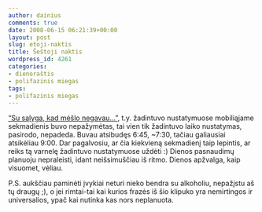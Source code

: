 ```yaml
---
author: dainius
comments: true
date: 2008-06-15 06:21:39+00:00
layout: post
slug: etoji-naktis
title: Šeštoji naktis
wordpress_id: 4261
categories:
- dienoraštis
- polifazinis miegas
tags:
- polifazinis miegas
---
```


 

[“Su sąlyga, kad mėšlo negavau…”](http://youtube.com/watch?v=2eGUt4KrlVQ), t.y. žadintuvo nustatymuose mobiliąjame sekmadienis buvo nepažymėtas, tai vien tik žadintuvo laiko nustatymas, pasirodo, nepadeda. Buvau atsibudęs 6:45, ~7:30, tačiau galiausiai atsikėliau 9:00. Dar pagalvosiu, ar čia kiekvieną sekmadienį taip lepintis, ar reiks tą varnelę žadintuvo nustatymuose uždėti :) Dienos pasnaudimų planuoju nepraleisti, idant neišsimuščiau iš ritmo. Dienos apžvalga, kaip visuomet, vėliau.

 

P.S. aukščiau paminėti įvykiai neturi nieko bendra su alkoholiu, nepažįstu aš tų draugų ;), o jei rimtai-tai kai kurios frazės iš šio klipuko yra nemirtingos ir universalios, ypač kai nutinka kas nors neplanuota.
